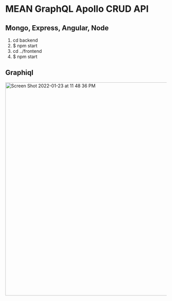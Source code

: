 # MEAN GraphQL Apollo CRUD API

## Mongo, Express, Angular, Node

1. cd backend
2. \$ npm start
3. cd ../frontend
4. \$ npm start

## Graphiql

<img width="664" alt="Screen Shot 2022-01-23 at 11 48 36 PM" src="https://user-images.githubusercontent.com/25805072/150723673-e0f2d723-3a2c-45fc-8b56-f0754d954827.png">
